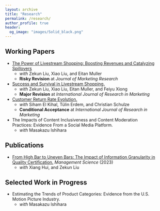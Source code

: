 ```yaml
---
layout: archive
title: "Research"
permalink: /research/
author_profile: true
header:
  og_image: "images/Solid_black.png"
---
```


## Working Papers
- [The Power of Livestream Shopping: Boosting Revenues and Catalyzing Spillovers](https://papers.ssrn.com/sol3/papers.cfm?abstract_id=4318978) 
    - *with* Zekun Liu, Xiao Liu, and Eitan Muller
    - **Risky Revision** at *Journal of Marketing Research*
- [Success and Survival in Livestream Shopping.](https://papers.ssrn.com/sol3/papers.cfm?abstract_id=4028092) 
    - *with* Zekun Liu, Xiao Liu, Eitan Muller, and Feiyu Xiong
    - **Major Revision** at *International Journal of Research in Marketing*
- [Customer Return Rate Evolution.](https://papers.ssrn.com/sol3/papers.cfm?abstract_id=3895309)
    - *with* Siham El Kihal, Tülin Erdem, and Christian Schulze
    - **Conditional Acceptance** at *International Journal of Research in Marketing*
- The Impacts of Content Inclusiveness and Content Moderation Practices: Evidence From a Social Media Platform.
    - *with* Masakazu Ishihara


## Publications
- [From High Bar to Uneven Bars: The Impact of Information Granularity in Quality Certification.](https://pubsonline.informs.org/doi/abs/10.1287/mnsc.2022.4666) *Management Science* (2023) 
    - *with* Xiang Hui, and Zekun Liu


## Selected Work in Progress
- Estimating the Trends of Product Categories: Evidence from the U.S. Motion Picture Industry.
    - *with* Masakazu Ishihara


<!---
<nbsp>

{% include base_path %}

{% assign ordered_pages = site.research | sort:"order_number" %}

{% for post in ordered_pages %}
  {% include archive-single.html type="grid" %}
{% endfor %}
-->
